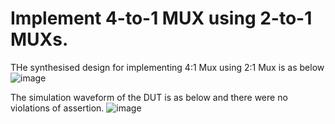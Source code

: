 # Implement 4-to-1 MUX using 2-to-1 MUXs.

THe synthesised design for implementing 4:1 Mux using 2:1 Mux is as below
![image](https://user-images.githubusercontent.com/54210084/191795743-ab731cd1-736d-4960-9576-a690726962c3.png)

The simulation waveform of the DUT is as below and there were no violations of assertion.
![image](https://user-images.githubusercontent.com/54210084/191799565-7a4bb850-6a19-4bc0-86f7-19545701d2b7.png)
